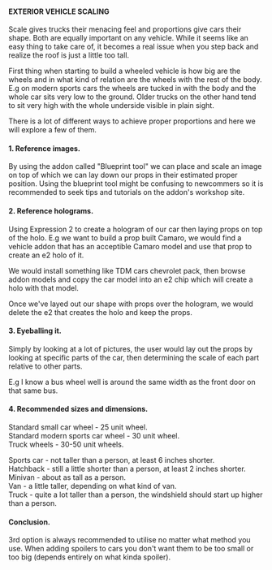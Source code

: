 #### EXTERIOR VEHICLE SCALING

Scale gives trucks their menacing feel and proportions give cars their shape.
Both are equally important on any vehicle.
While it seems like an easy thing to take care of, it becomes a real issue when you step back and realize the roof is just a little too tall.

First thing when starting to build a wheeled vehicle is how big are the wheels and in what kind of relation are the wheels with the rest of the body.
E.g on modern sports cars the wheels are tucked in with the body and the whole car sits very low to the ground.
Older trucks on the other hand tend to sit very high with the whole underside visible in plain sight.

There is a lot of different ways to achieve proper proportions and here we will explore a few of them.

#### 1. Reference images.
By using the addon called "Blueprint tool" we can place and scale an image on top of which we can lay down our props in their estimated proper position.
Using the blueprint tool might be confusing to newcommers so it is recommended to seek tips and tutorials on the addon's workshop site.

#### 2. Reference holograms.
Using Expression 2 to create a hologram of our car then laying props on top of the holo.
E.g we want to build a prop built Camaro, we would find a vehicle addon that has an acceptible Camaro model and use that prop to create an e2 holo of it.

We would install something like TDM cars chevrolet pack, then browse addon models and copy the car model into an e2 chip which will create a holo with that model.

Once we've layed out our shape with props over the hologram, we would delete the e2 that creates the holo and keep the props.


#### 3. Eyeballing it.
Simply by looking at a lot of pictures, the user would lay out the props by looking at specific parts of the car, 
then determining the scale of each part relative to other parts.

E.g I know a bus wheel well is around the same width as the front door on that same bus.


#### 4. Recommended sizes and dimensions.
Standard small car wheel - 25 unit wheel.<br>
Standard modern sports car wheel - 30 unit wheel.<br>
Truck wheels - 30-50 unit wheels.<br>

Sports car - not taller than a person, at least 6 inches shorter.<br>
Hatchback - still a little shorter than a person, at least 2 inches shorter.<br>
Minivan - about as tall as a person.<br>
Van - a little taller, depending on what kind of van.<br>
Truck - quite a lot taller than a person, the windshield should start up higher than a person.<br>

#### Conclusion.
3rd option is always recommended to utilise no matter what method you use. When adding spoilers to cars you don't want them to be too small or too big (depends entirely on what kinda spoiler).
